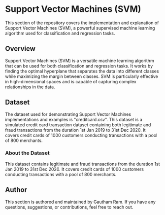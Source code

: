 # Support Vector Machines (SVM)

This section of the repository covers the implementation and explanation of Support Vector Machines (SVM), a powerful supervised machine learning algorithm used for classification and regression tasks.

## Overview

Support Vector Machines (SVM) is a versatile machine learning algorithm that can be used for both classification and regression tasks. It works by finding the optimal hyperplane that separates the data into different classes while maximizing the margin between classes. SVM is particularly effective in high-dimensional spaces and is capable of capturing complex relationships in the data.

## Dataset

The dataset used for demonstrating Support Vector Machines implementations and examples is "creditcard.csv". This dataset is a simulated credit card transaction dataset containing both legitimate and fraud transactions from the duration 1st Jan 2019 to 31st Dec 2020. It covers credit cards of 1000 customers conducting transactions with a pool of 800 merchants.

### About the Dataset

This dataset contains legitimate and fraud transactions from the duration 1st Jan 2019 to 31st Dec 2020. It covers credit cards of 1000 customers conducting transactions with a pool of 800 merchants.

## Author

This section is authored and maintained by Gautham Ram. If you have any questions, suggestions, or contributions, feel free to reach out.
